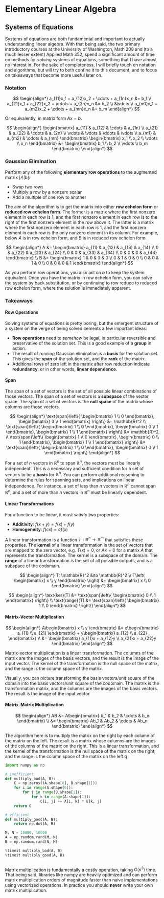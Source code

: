 # Elementary Linear Algebra

## Systems of Equations

Systems of equations are both fundamental and important to actually understanding linear algebra. With that being said, the two primary introductory courses at the University of Washington, Math 208 and (to a much lesser extent) Applied Math 352, spend a significant amount of time on methods for *solving* systems of equations, something that I have almost no interest in. For the sake of completeness, I will briefly touch on notation and algorithms, but will try to both confine it to this document, and to focus on takeaways that become more useful later on.

### Notation

$$
\begin{align*}
a_{11}x_1 + a_{12}x_2 + \cdots + a_{1n}x_n &= b_1 \\
a_{21}x_1 + a_{22}x_2 + \cdots + a_{2n}x_n &= b_2 \\
&\vdots \\
a_{m1}x_1 + a_{m2}x_2 + \cdots + a_{mn}x_n &= b_m
\end{align*}
$$

Or equivalently, in matrix form $Ax = b$.

$$
\begin{align*}
\begin{bmatrix}
a_{11} & a_{12} & \cdots & a_{1n} \\
a_{21} & a_{22} & \cdots & a_{2n} \\
\vdots & \vdots & \ddots & \vdots \\
a_{m1} & a_{m2} & \cdots & a_{mn}
\end{bmatrix}
\begin{bmatrix}
x_1 \\
x_2 \\
\vdots \\
x_n
\end{bmatrix}
&=
\begin{bmatrix}
b_1 \\
b_2 \\
\vdots \\
b_m
\end{bmatrix}
\end{align*}
$$

### Gaussian Elimination

Perform any of the following **elementary row operations** to the augmented matrix $[A|b]$:

- Swap two rows
- Multiply a row by a nonzero scalar
- Add a multiple of one row to another

 The aim of the algorithm is to get the matrix into either **row echelon form** or **reduced row echelon form**. The former is a matrix where the first nonzero element in each row is 1, and the first nonzero element in each row is to the right of the first nonzero element in the row above it. The latter is a matrix where the first nonzero element in each row is 1, and the first nonzero element in each row is the only nonzero element in its column. For example, below $A$ is in row echelon form, and $B$ is in reduced row echelon form.


$$
\begin{align*}
A &=
\begin{bmatrix}
a_{11} & a_{12} & a_{13} & a_{14} \\
0 & a_{22} & a_{23} & a_{24} \\
0 & 0 & a_{33} & a_{34} \\
0 & 0 & 0 & a_{44}
\end{bmatrix}
\\
B &=
\begin{bmatrix}
1 & 0 & 0 & 0 \\
0 & 1 & 0 & 0 \\
0 & 0 & 1 & 0 \\
0 & 0 & 0 & 1
\end{bmatrix}
\end{align*}
$$

As you perform row operations, you also act on $b$ to keep the system equivalent. Once you have the matrix in row echelon form, you can solve the system by back substitution, or by continuing to row reduce to reduced row echelon form, where the solution is immediately apparent.

### Takeaways

#### Row Operations

Solving systems of equations is pretty boring, but the emergent structure of a system on the verge of being solved cements a few important ideas:

- **Row operations** need to *somehow* be legal, in particular reversible and preservative of the solution set. This is a good example of a **group** in action.
- The result of running Gaussian elimination is a **basis** for the solution set. This gives the **span** of the solution set, and the **rank** of the matrix.
- Additional rows of zero left in the matrix after row reduction indicate **redundancy**, or in other words, **linear dependence**.

#### Span

The span of a set of vectors is the set of all possible linear combinations of those vectors. The span of a set of vectors is a **subspace** of the vector space. The span of a set of vectors is the **null space** of the matrix whose columns are those vectors.

$$
\begin{align*}
\text{span}\left\{ \begin{bmatrix} 1 \\ 0 \end{bmatrix}, \begin{bmatrix} 0 \\ 1 \end{bmatrix} \right\} &= \mathbb{R}^2 \\
\text{span}\left\{ \begin{bmatrix} 1 \\ 0 \end{bmatrix}, \begin{bmatrix} 0 \\ 1 \end{bmatrix}, \begin{bmatrix} 1 \\ 1 \end{bmatrix} \right\} &= \mathbb{R}^2 \\
\text{span}\left\{ \begin{bmatrix} 1 \\ 0 \end{bmatrix}, \begin{bmatrix} 0 \\ 1 \end{bmatrix}, \begin{bmatrix} 1 \\ 1 \end{bmatrix} \right\} &= \text{span}\left\{ \begin{bmatrix} 1 \\ 0 \end{bmatrix}, \begin{bmatrix} 0 \\ 1 \end{bmatrix} \right\}
\end{align*}
$$

For a set of $n$ vectors in $\mathbb{R}^n$ to span $\mathbb{R}^n$, the vectors must be linearly independent. This is a necessary and sufficient condition for a set of vectors to be a **basis** for $\mathbb{R}^n$. You can perform additional reasoning to determine the rules for spanning sets, and implications on linear independence. For instance, a set of less than $n$ vectors in $\mathbb{R}^n$ cannot span $\mathbb{R}^n$, and a set of more than $n$ vectors in $\mathbb{R}^n$ must be linearly dependent.

#### Linear Transformations

For a function to be linear, it must satisfy two properties:

- **Additivity**: $f(x + y) = f(x) + f(y)$
- **Homogeneity**: $f(cx) = cf(x)$

A linear transformation is a function $T: \mathbb{R}^n \to \mathbb{R}^m$ that satisfies these properties. The **kernel** of a linear transformation is the set of vectors that are mapped to the zero vector, e.g. $T(x) = 0$, or $Ax = 0$ for a matrix $A$ that represents the transformation. The kernel is a subspace of the domain. The **range** of a linear transformation is the set of all possible outputs, and is a subspace of the codomain.

$$
\begin{align*}
T: \mathbb{R}^2 &\to \mathbb{R}^2 \\
T\left( \begin{bmatrix} x \\ y \end{bmatrix} \right) &= \begin{bmatrix} x \\ 0 \end{bmatrix}
\end{align*}
$$

$$
\begin{align*}
\text{ker}(T) &= \text{span}\left\{ \begin{bmatrix} 0 \\ 1 \end{bmatrix} \right\} \\
\text{range}(T) &= \text{span}\left\{ \begin{bmatrix} 1 \\ 0 \end{bmatrix} \right\}
\end{align*}
$$

#### Matrix-Vector Multiplication

$$
\begin{align*}
A\begin{bmatrix} x \\ y \end{bmatrix} &= x\begin{bmatrix} a_{11} \\ a_{21} \end{bmatrix} + y\begin{bmatrix} a_{12} \\ a_{22} \end{bmatrix} \\
&= \begin{bmatrix} a_{11}x + a_{12}y \\ a_{21}x + a_{22}y \end{bmatrix}
\end{align*}
$$

Matrix-vector multiplication is a linear transformation. The columns of the matrix are the images of the basis vectors, and the result is the image of the input vector. The kernel of the transformation is the null space of the matrix, and the range is the column space of the matrix.

Visually, you can picture transforming the basis vectors/unit square of the domain into the basis vectors/unit square of the codomain. The matrix is the transformation matrix, and the columns are the images of the basis vectors. The result is the image of the input vector.

#### Matrix-Matrix Multiplication

$$
\begin{align*}
AB &= A\begin{bmatrix} b_1 & b_2 & \cdots & b_n \end{bmatrix} \\
&= \begin{bmatrix} Ab_1 & Ab_2 & \cdots & Ab_n \end{bmatrix}
\end{align*}
$$

The algorithm here is to multiply the matrix on the right by each column of the matrix on the left. The result is a matrix whose columns are the images of the columns of the matrix on the right. This is a linear transformation, and the kernel of the transformation is the null space of the matrix on the right, and the range is the column space of the matrix on the left.q

```python
import numpy as np

# inefficient
def multiply_bad(A, B):
    C = np.zeros((A.shape[0], B.shape[1]))
    for i in range(A.shape[0]):
        for j in range(B.shape[1]):
            for k in range(A.shape[1]):
                C[i, j] += A[i, k] * B[k, j]
    return C

# efficient
def multiply_good(A, B):
    return np.dot(A, B)

M, N = 10000, 10000
A = np.random.rand(M, N)
B = np.random.rand(N, M)

%timeit multiply_bad(A, B)
%timeit multiply_good(A, B)
```

```plaintext

```

Matrix multiplication is fundamentally a costly operation, taking $O(n^3)$ time. That being said, libraries like numpy are heavily optimized and can perform matrix multiplication orders of magnitude faster than naive implementations using vectorized operations. In practice you should **never** write your own matrix multiplication.
